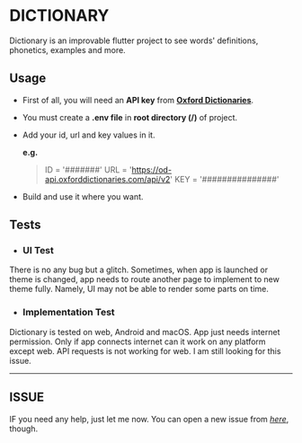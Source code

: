 # DICTIONARY

Dictionary is an improvable flutter project to see words' definitions, phonetics, examples and more.

## Usage

- First of all, you will need an **API key** from [**Oxford Dictionaries**](https://developer.oxforddictionaries.com).
- You must create a **.env file** in **root directory (/)** of project.
- Add your id, url and key values in it.

    __e.g.__
    > ID = '#######'
    > URL = 'https://od-api.oxforddictionaries.com/api/v2'
    > KEY = '###############'

- Build and use it where you want.

## Tests

- ### UI Test

There is no any bug but a glitch. Sometimes, when app is launched or theme is changed, app needs to route another page to implement to new theme fully. Namely, UI may not be able to render some parts on time.

- ### Implementation Test

Dictionary is tested on web, Android and macOS. App just needs internet permission. Only if app connects internet can it work on any platform except web. API requests is not working for web. I am still looking for this issue.

---

## ISSUE

IF you need any help, just let me now. You can open a new issue from *[here](https://github.com/eademir/dictionary/issues)*, though.
